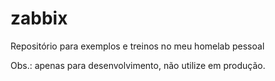 # zabbix

Repositório para exemplos e treinos no meu homelab pessoal

Obs.: apenas para desenvolvimento, não utilize em produção.